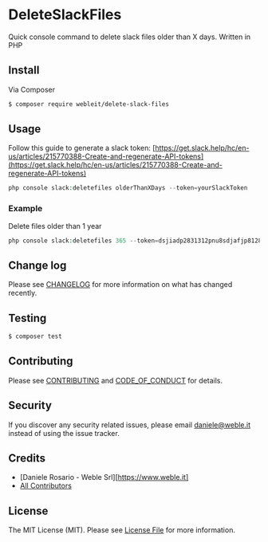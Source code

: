 # DeleteSlackFiles

Quick console command to delete slack files older than X days.
Written in PHP

## Install

Via Composer

``` bash
$ composer require webleit/delete-slack-files
```

## Usage

Follow this guide to generate a slack token: [https://get.slack.help/hc/en-us/articles/215770388-Create-and-regenerate-API-tokens](https://get.slack.help/hc/en-us/articles/215770388-Create-and-regenerate-API-tokens)

``` php
php console slack:deletefiles olderThanXDays --token=yourSlackToken
```

### Example

Delete files older than 1 year

``` php
php console slack:deletefiles 365 --token=dsjiadp2831312pnu8sdjafjp8128213jdsaopdj81
```

## Change log

Please see [CHANGELOG](CHANGELOG.md) for more information on what has changed recently.

## Testing

``` bash
$ composer test
```

## Contributing

Please see [CONTRIBUTING](CONTRIBUTING.md) and [CODE_OF_CONDUCT](CODE_OF_CONDUCT.md) for details.

## Security

If you discover any security related issues, please email daniele@weble.it instead of using the issue tracker.

## Credits

- [Daniele Rosario - Weble Srl][https://www.weble.it]
- [All Contributors][link-contributors]

## License

The MIT License (MIT). Please see [License File](LICENSE.md) for more information.

[ico-version]: https://img.shields.io/packagist/v/webleit/delete-slack-files.svg?style=flat-square
[ico-license]: https://img.shields.io/badge/license-MIT-brightgreen.svg?style=flat-square
[ico-travis]: https://img.shields.io/travis/webleit/delete-slack-files/master.svg?style=flat-square
[ico-downloads]: https://img.shields.io/packagist/dt/webleit/delete-slack-files.svg?style=flat-square

[link-packagist]: https://packagist.org/packages/webleit/delete-slack-files
[link-contributors]: ../../contributors

